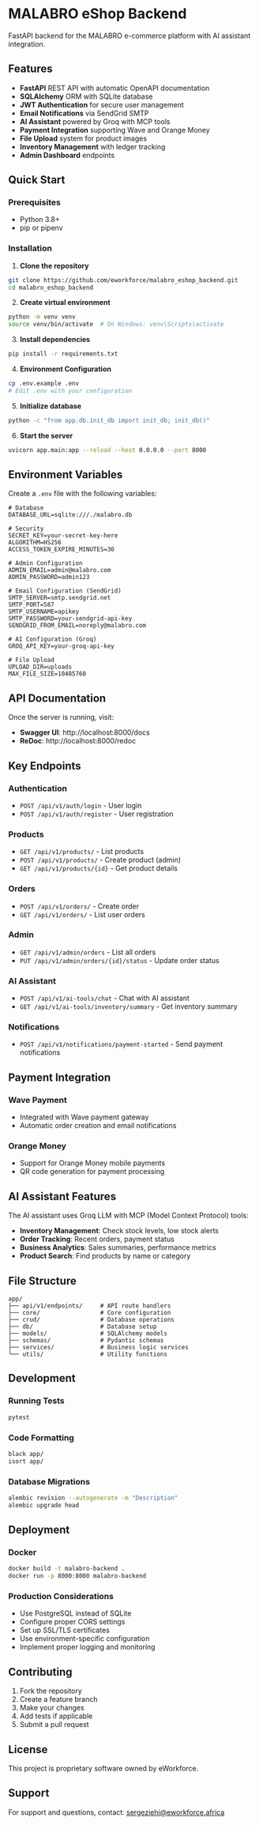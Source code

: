 # MALABRO eShop Backend

FastAPI backend for the MALABRO e-commerce platform with AI assistant integration.

## Features

- **FastAPI** REST API with automatic OpenAPI documentation
- **SQLAlchemy** ORM with SQLite database
- **JWT Authentication** for secure user management
- **Email Notifications** via SendGrid SMTP
- **AI Assistant** powered by Groq with MCP tools
- **Payment Integration** supporting Wave and Orange Money
- **File Upload** system for product images
- **Inventory Management** with ledger tracking
- **Admin Dashboard** endpoints

## Quick Start

### Prerequisites

- Python 3.8+
- pip or pipenv

### Installation

1. **Clone the repository**
```bash
git clone https://github.com/eworkforce/malabro_eshop_backend.git
cd malabro_eshop_backend
```

2. **Create virtual environment**
```bash
python -m venv venv
source venv/bin/activate  # On Windows: venv\Scripts\activate
```

3. **Install dependencies**
```bash
pip install -r requirements.txt
```

4. **Environment Configuration**
```bash
cp .env.example .env
# Edit .env with your configuration
```

5. **Initialize database**
```bash
python -c "from app.db.init_db import init_db; init_db()"
```

6. **Start the server**
```bash
uvicorn app.main:app --reload --host 0.0.0.0 --port 8000
```

## Environment Variables

Create a `.env` file with the following variables:

```env
# Database
DATABASE_URL=sqlite:///./malabro.db

# Security
SECRET_KEY=your-secret-key-here
ALGORITHM=HS256
ACCESS_TOKEN_EXPIRE_MINUTES=30

# Admin Configuration
ADMIN_EMAIL=admin@malabro.com
ADMIN_PASSWORD=admin123

# Email Configuration (SendGrid)
SMTP_SERVER=smtp.sendgrid.net
SMTP_PORT=587
SMTP_USERNAME=apikey
SMTP_PASSWORD=your-sendgrid-api-key
SENDGRID_FROM_EMAIL=noreply@malabro.com

# AI Configuration (Groq)
GROQ_API_KEY=your-groq-api-key

# File Upload
UPLOAD_DIR=uploads
MAX_FILE_SIZE=10485760
```

## API Documentation

Once the server is running, visit:
- **Swagger UI**: http://localhost:8000/docs
- **ReDoc**: http://localhost:8000/redoc

## Key Endpoints

### Authentication
- `POST /api/v1/auth/login` - User login
- `POST /api/v1/auth/register` - User registration

### Products
- `GET /api/v1/products/` - List products
- `POST /api/v1/products/` - Create product (admin)
- `GET /api/v1/products/{id}` - Get product details

### Orders
- `POST /api/v1/orders/` - Create order
- `GET /api/v1/orders/` - List user orders

### Admin
- `GET /api/v1/admin/orders` - List all orders
- `PUT /api/v1/admin/orders/{id}/status` - Update order status

### AI Assistant
- `POST /api/v1/ai-tools/chat` - Chat with AI assistant
- `GET /api/v1/ai-tools/inventory/summary` - Get inventory summary

### Notifications
- `POST /api/v1/notifications/payment-started` - Send payment notifications

## Payment Integration

### Wave Payment
- Integrated with Wave payment gateway
- Automatic order creation and email notifications

### Orange Money
- Support for Orange Money mobile payments
- QR code generation for payment processing

## AI Assistant Features

The AI assistant uses Groq LLM with MCP (Model Context Protocol) tools:

- **Inventory Management**: Check stock levels, low stock alerts
- **Order Tracking**: Recent orders, payment status
- **Business Analytics**: Sales summaries, performance metrics
- **Product Search**: Find products by name or category

## File Structure

```
app/
├── api/v1/endpoints/     # API route handlers
├── core/                 # Core configuration
├── crud/                 # Database operations
├── db/                   # Database setup
├── models/               # SQLAlchemy models
├── schemas/              # Pydantic schemas
├── services/             # Business logic services
└── utils/                # Utility functions
```

## Development

### Running Tests
```bash
pytest
```

### Code Formatting
```bash
black app/
isort app/
```

### Database Migrations
```bash
alembic revision --autogenerate -m "Description"
alembic upgrade head
```

## Deployment

### Docker
```bash
docker build -t malabro-backend .
docker run -p 8000:8000 malabro-backend
```

### Production Considerations
- Use PostgreSQL instead of SQLite
- Configure proper CORS settings
- Set up SSL/TLS certificates
- Use environment-specific configuration
- Implement proper logging and monitoring

## Contributing

1. Fork the repository
2. Create a feature branch
3. Make your changes
4. Add tests if applicable
5. Submit a pull request

## License

This project is proprietary software owned by eWorkforce.

## Support

For support and questions, contact: sergeziehi@eworkforce.africa
